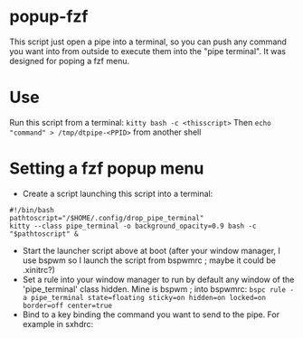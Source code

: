 # popup-fzf
This script just open a pipe into a terminal, so you can push any command you want into from outside to execute them into the "pipe terminal". It was designed for poping a fzf menu.

# Use
Run this script from a terminal:
    `kitty bash -c <thisscript>`
Then `echo "command" > /tmp/dtpipe-<PPID>` from another shell

# Setting a fzf popup menu
- Create a script launching this script into a terminal:

```
#!/bin/bash
pathtoscript="/$HOME/.config/drop_pipe_terminal"
kitty --class pipe_terminal -o background_opacity=0.9 bash -c "$pathtoscript" &
```
- Start the launcher script above at boot (after your window manager, I use bspwm so I launch the script from bspwmrc ; maybe it could be .xinitrc?)
- Set a rule into your window manager to run by default any window of the 'pipe_terminal' class hidden. Mine is bspwm ; into bspwmrc: `bspc rule -a pipe_terminal state=floating sticky=on hidden=on locked=on border=off center=true`
- Bind to a key binding the command you want to send to the pipe. For example in sxhdrc:
